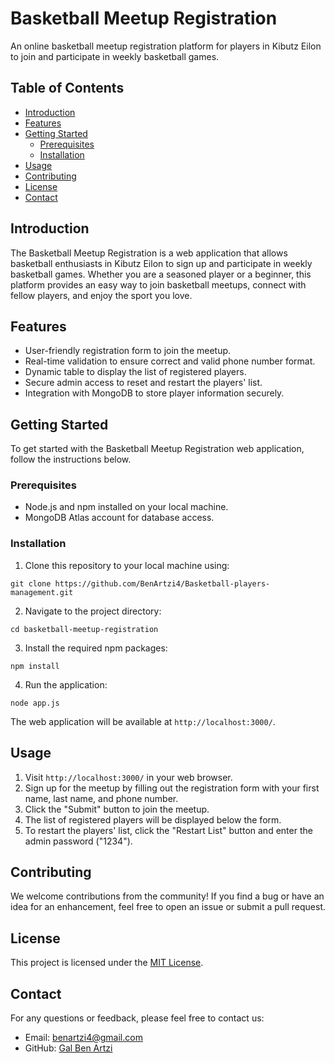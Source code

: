 # Basketball Meetup Registration

An online basketball meetup registration platform for players in Kibutz Eilon to join and participate in weekly basketball games.

## Table of Contents

- [Introduction](#introduction)
- [Features](#features)
- [Getting Started](#getting-started)
  - [Prerequisites](#prerequisites)
  - [Installation](#installation)
- [Usage](#usage)
- [Contributing](#contributing)
- [License](#license)
- [Contact](#contact)

## Introduction

The Basketball Meetup Registration is a web application that allows basketball enthusiasts in Kibutz Eilon to sign up and participate in weekly basketball games. Whether you are a seasoned player or a beginner, this platform provides an easy way to join basketball meetups, connect with fellow players, and enjoy the sport you love.

## Features

- User-friendly registration form to join the meetup.
- Real-time validation to ensure correct and valid phone number format.
- Dynamic table to display the list of registered players.
- Secure admin access to reset and restart the players' list.
- Integration with MongoDB to store player information securely.

## Getting Started

To get started with the Basketball Meetup Registration web application, follow the instructions below.

### Prerequisites

- Node.js and npm installed on your local machine.
- MongoDB Atlas account for database access.

### Installation

1. Clone this repository to your local machine using:

```
git clone https://github.com/BenArtzi4/Basketball-players-management.git
```



2. Navigate to the project directory:

```
cd basketball-meetup-registration
```


3. Install the required npm packages:

```
npm install
```

4. Run the application:

```
node app.js
```


The web application will be available at `http://localhost:3000/`.

## Usage

1. Visit `http://localhost:3000/` in your web browser.
2. Sign up for the meetup by filling out the registration form with your first name, last name, and phone number.
3. Click the "Submit" button to join the meetup.
4. The list of registered players will be displayed below the form.
5. To restart the players' list, click the "Restart List" button and enter the admin password ("1234").

## Contributing

We welcome contributions from the community! If you find a bug or have an idea for an enhancement, feel free to open an issue or submit a pull request.

## License

This project is licensed under the [MIT License](LICENSE).

## Contact

For any questions or feedback, please feel free to contact us:

- Email: [benartzi4@gmail.com](mailto:benartzi4@gmail.com)
- GitHub: [Gal Ben Artzi](https://github.com/BenArtzi4)
